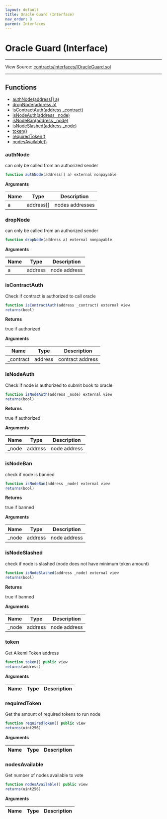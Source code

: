 ```yaml
---
layout: default
title: Oracle Guard (Interface)
nav_order: 8
parent: Interfaces
---
```


# Oracle Guard (Interface)

---

View Source: [contracts/interfaces/IOracleGuard.sol](https://github.com/project-alkemi/alkemi-protocol/blob/master/contracts/interfaces/IOracleGuard.sol)

---

## Functions

- [authNode(address[] a)](#authnode)
- [dropNode(address a)](#dropnode)
- [isContractAuth(address _contract)](#iscontractauth)
- [isNodeAuth(address _node)](#isnodeauth)
- [isNodeBan(address _node)](#isnodeban)
- [isNodeSlashed(address _node)](#isnodeslashed)
- [token()](#token)
- [requiredToken()](#requiredtoken)
- [nodesAvailable()](#nodesavailable)

### authNode

can only be called from an authorized sender

```js
function authNode(address[] a) external nonpayable
```

**Arguments**

| Name        | Type           | Description  |
| ------------- |------------- | -----|
| a | address[] | nodes addresses |

### dropNode

can only be called from an authorized sender

```js
function dropNode(address a) external nonpayable
```

**Arguments**

| Name        | Type           | Description  |
| ------------- |------------- | -----|
| a | address | node address |

### isContractAuth

Check if contract is authorized to call oracle

```js
function isContractAuth(address _contract) external view
returns(bool)
```

**Returns**

true if authorized

**Arguments**

| Name        | Type           | Description  |
| ------------- |------------- | -----|
| _contract | address | contract address |

### isNodeAuth

Check if node is authorized to submit book to oracle

```js
function isNodeAuth(address _node) external view
returns(bool)
```

**Returns**

true if authorized

**Arguments**

| Name        | Type           | Description  |
| ------------- |------------- | -----|
| _node | address | node address |

### isNodeBan

check if node is banned

```js
function isNodeBan(address _node) external view
returns(bool)
```

**Returns**

true if banned

**Arguments**

| Name        | Type           | Description  |
| ------------- |------------- | -----|
| _node | address | node address |

### isNodeSlashed

check if node is slashed (node does not have minimum token amount)

```js
function isNodeSlashed(address _node) external view
returns(bool)
```

**Returns**

true if banned

**Arguments**

| Name        | Type           | Description  |
| ------------- |------------- | -----|
| _node | address | node address |

### token

Get Alkemi Token address

```js
function token() public view
returns(address)
```

**Arguments**

| Name        | Type           | Description  |
| ------------- |------------- | -----|

### requiredToken

Get the amount of required tokens to run node

```js
function requiredToken() public view
returns(uint256)
```

**Arguments**

| Name        | Type           | Description  |
| ------------- |------------- | -----|

### nodesAvailable

Get number of nodes available to vote

```js
function nodesAvailable() public view
returns(uint256)
```

**Arguments**

| Name        | Type           | Description  |
| ------------- |------------- | -----|
